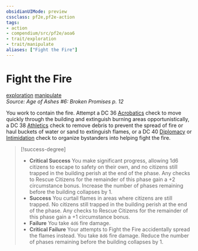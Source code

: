 ```yaml
---
obsidianUIMode: preview
cssclass: pf2e,pf2e-action
tags:
- action
- compendium/src/pf2e/aoa6
- trait/exploration
- trait/manipulate
aliases: ["Fight the Fire"]
---
```

# Fight the Fire
[exploration](rules/traits/exploration.md "Exploration Action & Ability Trait")  [manipulate](rules/traits/manipulate.md "Manipulate General Trait")  
*Source: Age of Ashes #6: Broken Promises p. 12*  


You work to contain the fire. Attempt a DC 36 [Acrobatics](compendium/skills.md#Acrobatics) check to move quickly through the building and extinguish burning areas opportunistically, a DC 38 [Athletics](compendium/skills.md#Athletics) check to remove debris to prevent the spread of fire or haul buckets of water or sand to extinguish flames, or a DC 40 [Diplomacy](compendium/skills.md#Diplomacy) or [Intimidation](compendium/skills.md#Intimidation) check to organize bystanders into helping fight the fire.

> [!success-degree] 
> - **Critical Success** You make significant progress, allowing 1d6 citizens to escape to safety on their own, and no citizens still trapped in the building perish at the end of the phase. Any checks to Rescue Citizens for the remainder of this phase gain a +2 circumstance bonus. Increase the number of phases remaining before the building collapses by 1.
> - **Success** You curtail flames in areas where citizens are still trapped. No citizens still trapped in the building perish at the end of the phase. Any checks to Rescue Citizens for the remainder of this phase gain a +1 circumstance bonus.
> - **Failure** You take `4d6` fire damage.
> - **Critical Failure** Your attempts to Fight the Fire accidentally spread the flames instead. You take `8d6` fire damage. Reduce the number of phases remaining before the building collapses by 1.